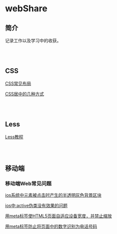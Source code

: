 # webShare

## 简介

记录工作以及学习中的收获。

<br />
<br />

## CSS

[CSS常见布局](./docs/CSS常见布局.MarkDown)

[CSS居中的几种方式](./docs/CSS居中的几种方式.MarkDown)

<br />
<br />

## Less

[Less教程](https://www.ibm.com/developerworks/cn/web/1207_zhaoch_lesscss/index.html)

<br />
<br />

## 移动端

### 移动端Web常见问题

[ios系统中元素被点击时产生的半透明灰色背景区块](./docs/ios系统中元素被点击时产生的半透明灰色背景区块.MarkDown)

[ios中:active伪类没有效果的问题](./docs/ios中active伪类没有效果的问题.MarkDown)

[用meta标签使HTML5页面自适应设备宽度，并禁止缩放](./docs/用meta标签使HTML5页面自适应设备宽度，并禁止缩放.MarkDown)

[用meta标签防止将页面中的数字识别为电话号码](./docs/用meta标签防止将页面中的数字识别为电话号码.MarkDown)

<br />
<br />